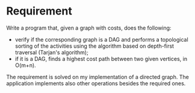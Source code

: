 # Requirement

Write a program that, given a graph with costs, does the following:
- verify if the corresponding graph is a DAG and performs a topological sorting of the activities using the algorithm based on depth-first traversal (Tarjan's algorithm);
- if it is a DAG, finds a highest cost path between two given vertices, in O(m+n).

The requirement is solved on my implementation of a directed graph. The application implements also other operations besides the required ones.
